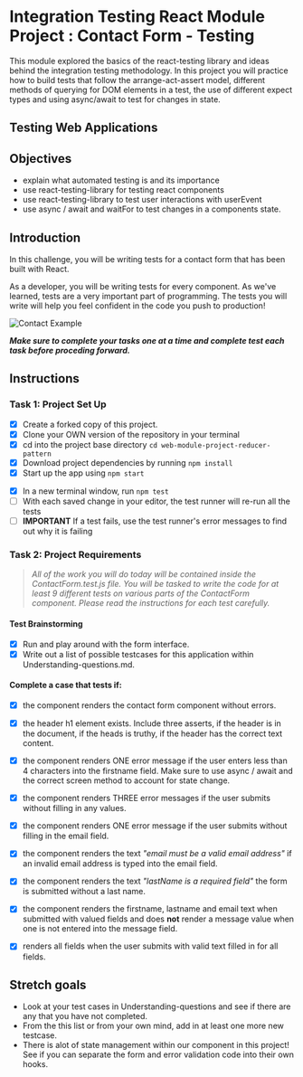 # Integration Testing React Module Project : Contact Form - Testing

This module explored the basics of the react-testing library and ideas behind the integration testing methodology. In this project you will practice how to build tests that follow the arrange-act-assert model, different methods of querying for DOM elements in a test, the use of different expect types and using async/await to test for changes in state.

## Testing Web Applications

## Objectives

- explain what automated testing is and its importance
- use react-testing-library for testing react components
- use react-testing-library to test user interactions with userEvent
- use async / await and waitFor to test changes in a components state.

## Introduction

In this challenge, you will be writing tests for a contact form that has been built with React.

As a developer, you will be writing tests for every component. As we've learned, tests are a very important part of programming. The tests you will write will help you feel confident in the code you push to production!

![Contact Example](project-goals.gif)

***Make sure to complete your tasks one at a time and complete test each task before proceding forward.***

## Instructions
### Task 1: Project Set Up
* [x] Create a forked copy of this project.
* [x] Clone your OWN version of the repository in your terminal
* [x] cd into the project base directory `cd web-module-project-reducer-pattern`
* [x] Download project dependencies by running `npm install`
* [x] Start up the app using `npm start`
- [x] In a new terminal window, run `npm test`
- [ ] With each saved change in your editor, the test runner will re-run all the tests
- [ ] **IMPORTANT** If a test fails, use the test runner's error messages to find out why it is failing

### Task 2: Project Requirements
> *All of the work you will do today will be contained inside the ContactForm.test.js file. You will be tasked to write the code for at least 9 different tests on various parts of the ContactForm component. Please read the instructions for each test carefully.*

#### Test Brainstorming
* [x] Run and play around with the form interface.
* [x] Write out a list of possible testcases for this application within Understanding-questions.md.

#### Complete a case that tests if:
* [x] the component renders the contact form component without errors.
* [x] the header h1 element exists. Include three asserts, if the header is in the document, if the heads is truthy, if the header has the correct text content.
* [x] the component renders ONE error message if the user enters less than 4 characters into the firstname field. Make sure to use async / await and the correct screen method to account for state change.
* [x] the component renders THREE error messages if the user submits without filling in any values.
* [x] the component renders ONE error message if the user submits without filling in the email field.
* [x] the component renders the text *"email must be a valid email address"* if an invalid email address is typed into the email field.
* [x] the component renders the text *"lastName is a required field"* the form is submitted without a last name.
* [x] the component renders the firstname, lastname and email text when submitted with valued fields and does **not** render a message value when one is not entered into the message field.
* [x] renders all fields when the user submits with valid text filled in for all fields.


## Stretch goals

- Look at your test cases in Understanding-questions and see if there are any that you have not completed.
- From the this list or from your own mind, add in at least one more new testcase.
- There is alot of state management within our component in this project! See if you can separate the form and error validation code into their own hooks.
